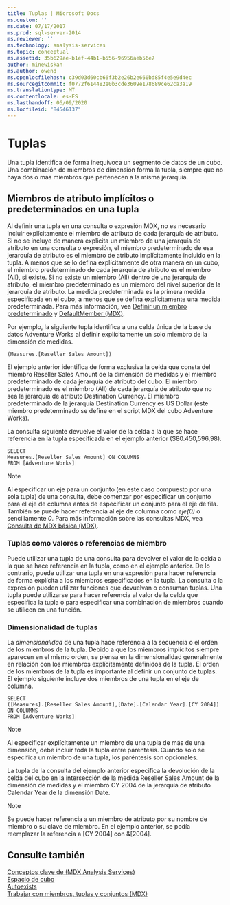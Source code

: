 ```yaml
---
title: Tuplas | Microsoft Docs
ms.custom: ''
ms.date: 07/17/2017
ms.prod: sql-server-2014
ms.reviewer: ''
ms.technology: analysis-services
ms.topic: conceptual
ms.assetid: 35b629ae-b1ef-44b1-b556-96956aeb56e7
author: minewiskan
ms.author: owend
ms.openlocfilehash: c39d03d60cb66f3b2e26b2e660bd85f4e5e9d4ec
ms.sourcegitcommit: f0772f614482e0b3cde3609e178689ce62ca3a19
ms.translationtype: MT
ms.contentlocale: es-ES
ms.lasthandoff: 06/09/2020
ms.locfileid: "84546137"
---
```

# <a name="tuples"></a>Tuplas
  Una tupla identifica de forma inequívoca un segmento de datos de un cubo. Una combinación de miembros de dimensión forma la tupla, siempre que no haya dos o más miembros que pertenecen a la misma jerarquía.  
  
## <a name="implicit-or-default-attribute-members-in-a-tuple"></a>Miembros de atributo implícitos o predeterminados en una tupla  
 Al definir una tupla en una consulta o expresión MDX, no es necesario incluir explícitamente el miembro de atributo de cada jerarquía de atributo. Si no se incluye de manera explicita un miembro de una jerarquía de atributo en una consulta o expresión, el miembro predeterminado de esa jerarquía de atributo es el miembro de atributo implícitamente incluido en la tupla. A menos que se lo defina explícitamente de otra manera en un cubo, el miembro predeterminado de cada jerarquía de atributo es el miembro (All), si existe. Si no existe un miembro (All) dentro de una jerarquía de atributo, el miembro predeterminado es un miembro del nivel superior de la jerarquía de atributo. La medida predeterminada es la primera medida especificada en el cubo, a menos que se defina explícitamente una medida predeterminada. Para más información, vea [Definir un miembro predeterminado](../attribute-properties-define-a-default-member.md) y [DefaultMember &#40;MDX&#41;](/sql/mdx/defaultmember-mdx).  
  
 Por ejemplo, la siguiente tupla identifica a una celda única de la base de datos Adventure Works al definir explícitamente un solo miembro de la dimensión de medidas.  
  
```  
(Measures.[Reseller Sales Amount])  
```  
  
 El ejemplo anterior identifica de forma exclusiva la celda que consta del miembro Reseller Sales Amount de la dimensión de medidas y el miembro predeterminado de cada jerarquía de atributo del cubo. El miembro predeterminado es el miembro (All) de cada jerarquía de atributo que no sea la jerarquía de atributo Destination Currency. El miembro predeterminado de la jerarquía Destination Currency es US Dollar (este miembro predeterminado se define en el script MDX del cubo Adventure Works).  
  
 La consulta siguiente devuelve el valor de la celda a la que se hace referencia en la tupla especificada en el ejemplo anterior ($80.450,596,98).  
  
```  
SELECT   
Measures.[Reseller Sales Amount] ON COLUMNS   
FROM [Adventure Works]  
```  
  
> [!NOTE]  
>  Al especificar un eje para un conjunto (en este caso compuesto por una sola tupla) de una consulta, debe comenzar por especificar un conjunto para el eje de columna antes de especificar un conjunto para el eje de fila. También se puede hacer referencia al eje de columna como *eje(0)* o sencillamente *0*. Para más información sobre las consultas MDX, vea [Consulta de MDX básica &#40;MDX&#41;](mdx-query-the-basic-query.md).  
  
### <a name="tuples-as-values-or-member-references"></a>Tuplas como valores o referencias de miembro  
 Puede utilizar una tupla de una consulta para devolver el valor de la celda a la que se hace referencia en la tupla, como en el ejemplo anterior. De lo contrario, puede utilizar una tupla en una expresión para hacer referencia de forma explícita a los miembros especificados en la tupla. La consulta o la expresión pueden utilizar funciones que devuelvan o consuman tuplas. Una tupla puede utilizarse para hacer referencia al valor de la celda que especifica la tupla o para especificar una combinación de miembros cuando se utilicen en una función.  
  
### <a name="tuple-dimensionality"></a>Dimensionalidad de tuplas  
 La *dimensionalidad* de una tupla hace referencia a la secuencia o el orden de los miembros de la tupla. Debido a que los miembros implícitos siempre aparecen en el mismo orden, se piensa en la dimensionalidad generalmente en relación con los miembros explícitamente definidos de la tupla. El orden de los miembros de la tupla es importante al definir un conjunto de tuplas. El ejemplo siguiente incluye dos miembros de una tupla en el eje de columna.  
  
```  
SELECT   
([Measures].[Reseller Sales Amount],[Date].[Calendar Year].[CY 2004]) ON COLUMNS   
FROM [Adventure Works]  
```  
  
> [!NOTE]  
>  Al especificar explícitamente un miembro de una tupla de más de una dimensión, debe incluir toda la tupla entre paréntesis. Cuando solo se especifica un miembro de una tupla, los paréntesis son opcionales.  
  
 La tupla de la consulta del ejemplo anterior especifica la devolución de la celda del cubo en la intersección de la medida Reseller Sales Amount de la dimensión de medidas y el miembro CY 2004 de la jerarquía de atributo Calendar Year de la dimensión Date.  
  
> [!NOTE]  
>  Se puede hacer referencia a un miembro de atributo por su nombre de miembro o su clave de miembro. En el ejemplo anterior, se podía reemplazar la referencia a [CY 2004] con &[2004].  
  
## <a name="see-also"></a>Consulte también  
 [Conceptos clave de &#40;MDX Analysis Services&#41;](../key-concepts-in-mdx-analysis-services.md)   
 [Espacio de cubo](cube-space.md)   
 [Autoexists](autoexists.md)   
 [Trabajar con miembros, tuplas y conjuntos &#40;MDX&#41;](working-with-members-tuples-and-sets-mdx.md)  
  
  
